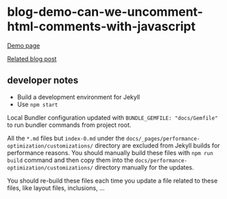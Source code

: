 # blog-demo-can-we-uncomment-html-comments-with-javascript

[Demo page](https://xkema.github.io/blog-demo-can-we-uncomment-html-comments-with-javascript/ "Blog Demo - Can We Uncomment HTML Comments with Javascript")

[Related blog post](https://xkema.github.io/2020/can-we-uncomment-html-comments-with-javascript "Can We Uncomment HTML Comments with JavaScript?")

## developer notes

- Build a development environment for Jekyll
- Use `npm start`

Local Bundler configuration updated with `BUNDLE_GEMFILE: "docs/Gemfile"` to run bundler commands from project root.

All the `*.md` files but `index-0.md` under the `docs/_pages/performance-optimization/customizations/` directory are excluded from Jekyll builds for performance reasons. You should manually build these files with `npm run build` command and then copy them into the `docs/performance-optimization/customizations/` directory manually for the updates.

You should re-build these files each time you update a file related to these files, like layout files, inclusions, ...